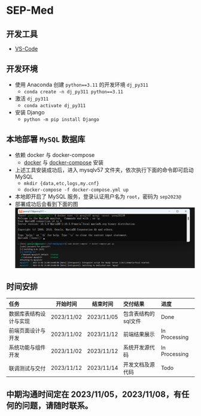 # SEP-Med
## 开发工具
- [VS-Code](https://code.visualstudio.com/download)

## 开发环境
- 使用 Anaconda 创建 ```python==3.11``` 的开发环境 ```dj_py311``` 
  - ```conda create -n dj_py311 python==3.11```
- 激活 ```dj_py311```
  - ```conda activate dj_py311```
- 安装 Django
  - ```python -m pip install Django```

## 本地部署 ```MySQL``` 数据库
  - 依赖 docker 与 docker-compose
    - [docker](https://docs.docker.com/engine/install/) 与 [docker-compose](https://docs.docker.com/compose/install/) 安装
  - 上述工具安装成功后，进入 mysqlv57 文件夹，依次执行下面的命令即可启动MySQL
    - ```mkdir {data,etc,logs,my.cnf}```
    - ```docker-compose -f docker-compose.yml up```
  - 本地即开启了 MySQL 服务，登录认证用户名为 ```root```，密码为 ```sep2023@```
  - 部署成功后会看到下面的图
![MySQL](images/mysqlconfig.png)

## 时间安排
| 任务 | 开始时间 | 结束时间 | 交付结果 |进度|
|:-|:-:|:-:|:-|:-|
|数据库表结构设计与实现|2023/11/02|2023/11/05|包含表结构的sql文件|Done|
|前端页面设计与开发|2023/11/02|2023/11/12|前端结果展示|In Processing|
|系统功能与组件开发|2023/11/02|2023/11/12|系统开发源代码|In Processing|
|联调测试与交付|2023/11/12|2023/11/14|开发文档及源代码|Todo|

## 中期沟通时间定在 2023/11/05，2023/11/08，有任何的问题，请随时联系。
